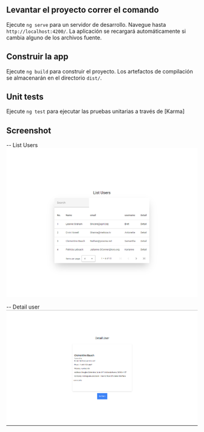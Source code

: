 ## Levantar el proyecto correr el comando

Ejecute `ng serve` para un servidor de desarrollo. Navegue hasta `http://localhost:4200/`. La aplicación se recargará automáticamente si cambia alguno de los archivos fuente.

## Construir la app

Ejecute `ng build` para construir el proyecto. Los artefactos de compilación se almacenarán en el directorio `dist/`.

## Unit tests

Ejecute `ng test` para ejecutar las pruebas unitarias a través de [Karma]

## Screenshot

-- List Users
![alt text](image-2.png)

-- Detail user
![alt text](image-1.png)
